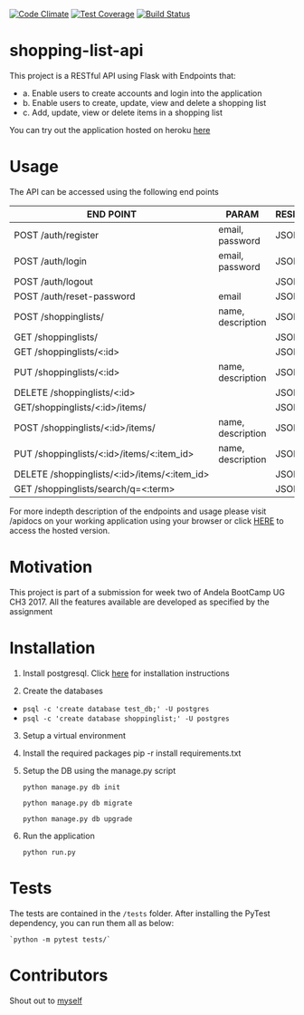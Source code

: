 [![Code Climate](https://codeclimate.com/github/codeclimate/codeclimate/badges/gpa.svg)](https://codeclimate.com/github/pluwum/shopping-list-api)
[![Test Coverage](https://codeclimate.com/github/codeclimate/codeclimate/badges/coverage.svg)](https://codeclimate.com/github/pluwum/shopping-list-api)
[![Build Status](https://travis-ci.org/pluwum/shopping-list-api.svg?branch=master)](https://travis-ci.org/pluwum/shopping-list-api)
# shopping-list-api
This project is a RESTful API using Flask with Endpoints that:
- a. Enable users to create accounts and login into the application 
- b. Enable users to create, update, view and delete a shopping list
- c. Add, update, view or delete items in a shopping list

You can try out the application hosted on heroku [here](https://python-shoppinglist-api.herokuapp.com/)

# Usage
The API can be accessed using the following end points

END POINT|PARAM|RESPONSE
----------|------|--------
POST /auth/register|email, password | JSON
POST /auth/login  | email, password | JSON
POST /auth/logout | | JSON
POST /auth/reset-password  | email | JSON
POST /shoppinglists/  | name, description | JSON
GET /shoppinglists/  | | JSON
GET /shoppinglists/<:id>  | | JSON
PUT /shoppinglists/<:id>  | name, description | JSON
DELETE /shoppinglists/<:id>  | | JSON
GET/shoppinglists/<:id>/items/  | | JSON
POST /shoppinglists/<:id>/items/  | name, description | JSON
PUT /shoppinglists/<:id>/items/<:item_id>  | name, description |JSON
DELETE /shoppinglists/<:id>/items/<:item_id> | | JSON
GET /shoppinglists/search/q=<:term> | | JSON

For more indepth description of the endpoints and usage please visit /apidocs on your working application using your browser or click [HERE](https://python-shoppinglist-api.herokuapp.com/apidocs/#/) to access the hosted version.
# Motivation

This project is part of a submission for week two of Andela BootCamp UG CH3 2017. All the features available are developed as specified by the assignment
# Installation
1. Install postgresql. Click [here](https://labkey.org/Documentation/wiki-page.view?name=installPostgreSQLWindows) for installation instructions

2. Create the databases
  - `psql -c 'create database test_db;' -U postgres`
  - `psql -c 'create database shoppinglist;' -U postgres`

3. Setup a virtual environment

4. Install the required packages
    pip -r install requirements.txt

5. Setup the DB using the manage.py script

    `python manage.py db init`

    `python manage.py db migrate`

    `python manage.py db upgrade`

6. Run the application

    `python run.py`

# Tests

The tests are contained in the `/tests` folder. After installing the PyTest dependency, you can run them  all as below:

    `python -m pytest tests/`

# Contributors

Shout out to [myself](https://github.com/pluwum)